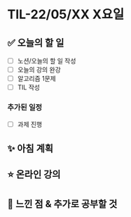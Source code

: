 # TIL-22/05/XX X요일

## :white_check_mark: 오늘의 할 일

- [ ] 노션/오늘의 할 일 작성
- [ ] 오늘의 강의 완강
- [ ] 알고리즘 1문제
- [ ] TIL 작성

### 추가된 일정

- [ ] 과제 진행

## :sparkles: 아침 계획

## :star: 온라인 강의

## :star2: 느낀 점 & 추가로 공부할 것
